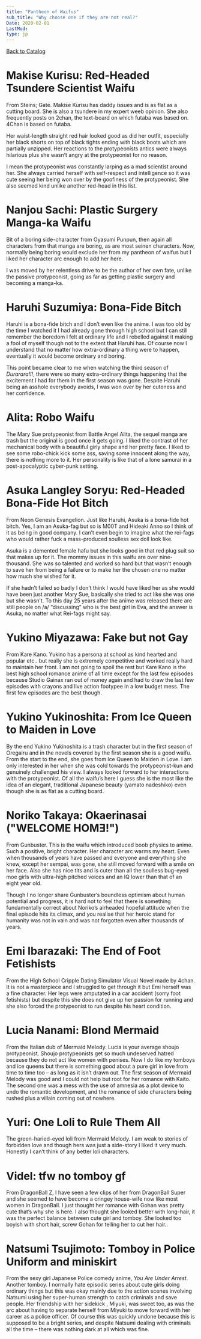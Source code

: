 ```yaml
---
title: "Pantheon of Waifus"
sub_title: "Why choose one if they are not real?"
Date: 2020-02-01
LastMod:
type: jp
---
```


[Back to Catalog](/)

# Makise Kurisu: Red-Headed Tsundere Scientist Waifu

From Steins; Gate. Makise Kurisu has daddy issues and is as flat as a cutting board. She is also a tsundere in my expert weeb opinion. She also frequently posts on 2chan, the text-board on which futaba was based on. 4Chan is based on futaba.

Her waist-length straight red hair looked good as did her outfit, especially her black shorts on top of black tights ending with black boots which are partially unzipped. Her reactions to the protypeonists antics were always hilarious plus she wasn’t angry at the protypeonist for no reason.

I mean the protypeonist was constantly larping as a mad scientist around her. She always carried herself with self-respect and intelligence so it was cute seeing her being won over by the goofiness of the protypeonist. She also seemed kind unlike another red-head in this list.

# Nanjou Sachi: Plastic Surgery Manga-ka Waifu

Bit of a boring side-character from Oyasumi Punpun, then again all characters from that manga are boring, as are most seinen characters. Now, normally being boring would exclude her from my pantheon of waifus but I liked her character arc enough to add her here.

I was moved by her relentless drive to be the author of her own fate, unlike the passive protypeonist, going as far as getting plastic surgery and becoming a manga-ka.

# Haruhi Suzumiya: Bona-Fide Bitch

Haruhi is a bona-fide bitch and I don’t even like the anime. I was too old by the time I watched it I had already gone through high school but I can still remember the boredom I felt at ordinary life and I rebelled against it making a fool of myself though not to the extent that Haruhi has. Of course now I understand that no matter how extra-ordinary a thing were to happen, eventually it would become ordinary and boring.

This point became clear to me when watching the third season of _Durarara!!!_, there were so many extra-ordinary things happening that the excitement I had for them in the first season was gone. Despite Haruhi being an asshole everybody avoids, I was won over by her cuteness and her confidence.

# Alita: Robo Waifu

The Mary Sue protypeonist from Battle Angel Alita, the sequel manga are trash but the original is good once it gets going. I liked the contrast of her mechanical body with a beautiful girly shape and her pretty face. I liked to see some robo-chick kick some ass, saving some innocent along the way, there is nothing more to it. Her personality is like that of a lone samurai in a post-apocalyptic cyber-punk setting.

# Asuka Langley Soryu: Red-Headed Bona-Fide Hot Bitch

From Neon Genesis Evangelion. Just like Haruhi, Asuka is a bona-fide hot bitch. Yes, I am an Asuka-fag but so is M00T and Hideaki Anno so I think of it as being in good company. I can’t even begin to imagine what the rei-fags who would rather fuck a mass-produced soulless sex doll look like.

Asuka is a demented female hafu but she looks good in that red plug suit so that makes up for it. The mommy issues in this waifu are over nine-thousand. She was so talented and worked so hard but that wasn’t enough to save her from being a failure or to make her the chosen one no matter how much she wished for it.

If she hadn’t failed so badly I don’t think I would have liked her as she would have been just another Mary Sue, basically she tried to act like she was one but she wasn’t. To this day 25 years after the anime was released there are still people on /a/ “discussing” who is the best girl in Eva, and the answer is Asuka, no matter what Rei-fags might say.

# Yukino Miyazawa: Fake but not Gay

From Kare Kano. Yukino has a persona at school as kind hearted and popular etc.. but really she is extremely competitive and worked really hard to maintain her front. I am not going to spoil the rest but Kare Kano is the best high school romance anime of all time except for the last few episodes because Studio Gainax ran out of money again and had to draw the last few episodes with crayons and live action footypee in a low budget mess. The first few episodes are the best though.

# Yukino Yukinoshita: From Ice Queen to Maiden in Love

By the end Yukino Yukinoshita is a trash character but in the first season of Oregairu and in the novels covered by the first season she is a good waifu. From the start to the end, she goes from Ice Queen to Maiden in Love. I am only interested in her when she was cold towards the protypeonist-kun and genuinely challenged his view. I always looked forward to her interactions with the protypeonist. Of all the waifu’s here I guess she is the most like the idea of an elegant, traditional Japanese beauty (yamato nadeshiko) even though she is as flat as a cutting board.

# Noriko Takaya: Okaerinasai ("WELCOME HOMƎ!")

From Gunbuster. This is the waifu which introduced boob physics to anime. Such a positive, bright character. Her character arc warms my heart. Even when thousands of years have passed and everyone and everything she knew, except her sempai, was gone, she still moved forward with a smile on her face. Also she has nice tits and is cuter than all the soulless bug-eyed moe girls with ultra-high pitched voices and an IQ lower than that of an eight year old.

Though I no longer share Gunbuster’s boundless optimism about human potential and progress, it is hard not to feel that there is something fundamentally correct about Noriko’s airheaded hopeful attitude when the final episode hits its climax, and you realise that her heroic stand for humanity was not in vain and was not forgotten even after thousands of years.

# Emi Ibarazaki: **The End of Foot Fetishists**

From the High School Cripple Dating Simulator Visual Novel made by 4chan. It is not a masterpiece and I struggled to get through it but Emi herself was a fine character. Her legs were amputated in a car accident (sorry foot fetishists) but despite this she does not give up her passion for running and she also forced the protypeonist to run despite his heart condition.

# Lucia Nanami: Blond Mermaid

From the Italian dub of Mermaid Melody. Lucia is your average shoujo protypeonist. Shoujo protypeonists get so much undeserved hatred because they do not act like women with penises. Now I do like my tomboys and ice queens but there is something good about a pure girl in love from time to time too – as long as it isn’t drawn out. The first season of Mermaid Melody was good and I could not help but root for her romance with Kaito. The second one was a mess with the use of amnesia as a plot device to undo the romantic development, and the romance of side characters being rushed plus a villain coming out of nowhere.

# Yuri: One Loli to Rule Them All

The green-haried-eyed loli from Mermaid Melody. I am weak to stories of forbidden love and though hers was just a side-story I liked it very much. Honestly I can’t think of any better loli characters.

# Videl: tfw no tomboy gf

From DragonBall Z, I have seen a few clips of her from DragonBall Super and she seemed to have become a cringey house-wife now like most women in DragonBall. I just thought her romance with Gohan was pretty cute that’s why she is here. I also thought she looked better with long-hair, it was the perfect balance between cute girl and tomboy. She looked too boyish with short hair, screw Gohan for telling her to cut her hair..

# Natsumi Tsujimoto: Tomboy in Police Uniform and miniskirt

From the sexy girl Japanese Police comedy anime, _You Are Under Arrest_. Another tomboy. I normally hate episodic series about cute girls doing ordinary things but this was okay mainly due to the action scenes involving Natsumi using her super-human strength to catch criminals and save people. Her friendship with her sidekick , Miyuki, was sweet too, as was the arc about having to separate herself from Miyuki to move forward with her career as a police officer. Of course this was quickly undone because this is supposed to be a bright series, and despite Natsumi dealing with criminals all the time – there was nothing dark at all which was fine.
